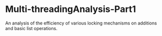 # Multi-threadingAnalysis-Part1
An analysis of the efficiency of various locking mechanisms on additions and basic list operations.
